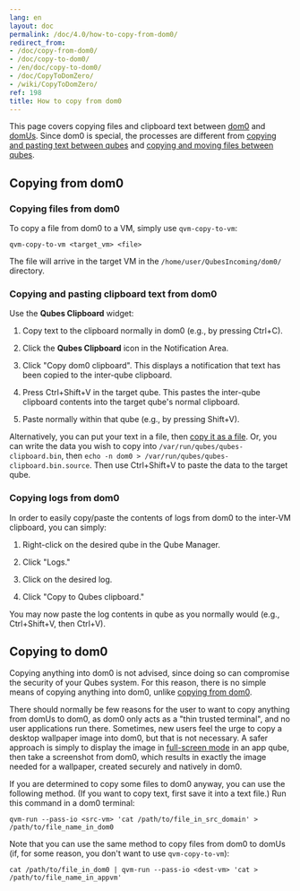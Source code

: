 ```yaml
---
lang: en
layout: doc
permalink: /doc/4.0/how-to-copy-from-dom0/
redirect_from:
- /doc/copy-from-dom0/
- /doc/copy-to-dom0/
- /en/doc/copy-to-dom0/
- /doc/CopyToDomZero/
- /wiki/CopyToDomZero/
ref: 198
title: How to copy from dom0
---
```


This page covers copying files and clipboard text between [dom0](/doc/glossary/#dom0) and [domUs](/doc/glossary/#domu).
Since dom0 is special, the processes are different from [copying and pasting text between qubes](/doc/how-to-copy-and-paste-text/) and [copying and moving files between qubes](/doc/how-to-copy-and-move-files/).

## Copying **from** dom0

### Copying files from dom0

To copy a file from dom0 to a VM, simply use `qvm-copy-to-vm`:

```
qvm-copy-to-vm <target_vm> <file>
```

The file will arrive in the target VM in the `/home/user/QubesIncoming/dom0/` directory.

### Copying and pasting clipboard text from dom0

Use the **Qubes Clipboard** widget:

 1. Copy text to the clipboard normally in dom0 (e.g., by pressing Ctrl+C).

 2. Click the **Qubes Clipboard** icon in the Notification Area.

 3. Click "Copy dom0 clipboard".
    This displays a notification that text has been copied to the inter-qube clipboard.

 4. Press Ctrl+Shift+V in the target qube.
    This pastes the inter-qube clipboard contents into the target qube's normal clipboard.

 5. Paste normally within that qube (e.g., by pressing Shift+V).

Alternatively, you can put your text in a file, then [copy it as a file](#copying-files-from-dom0).
Or, you can write the data you wish to copy into `/var/run/qubes/qubes-clipboard.bin`, then `echo -n dom0 > /var/run/qubes/qubes-clipboard.bin.source`.
Then use Ctrl+Shift+V to paste the data to the target qube.

### Copying logs from dom0

In order to easily copy/paste the contents of logs from dom0 to the inter-VM clipboard, you can simply:

 1. Right-click on the desired qube in the Qube Manager.

 2. Click "Logs."

 3. Click on the desired log.

 4. Click "Copy to Qubes clipboard."

You may now paste the log contents in qube as you normally would (e.g., Ctrl+Shift+V, then Ctrl+V).

## Copying **to** dom0

Copying anything into dom0 is not advised, since doing so can compromise the security of your Qubes system.
For this reason, there is no simple means of copying anything into dom0, unlike [copying from dom0](#copying-from-dom0).

There should normally be few reasons for the user to want to copy anything from domUs to dom0, as dom0 only acts as a "thin trusted terminal", and no user applications run there.
Sometimes, new users feel the urge to copy a desktop wallpaper image into dom0, but that is not necessary.
A safer approach is simply to display the image in [full-screen mode](/doc/full-screen-mode/) in an app qube, then take a screenshot from dom0, which results in exactly the image needed for a wallpaper, created securely and natively in dom0.

If you are determined to copy some files to dom0 anyway, you can use the following method.
(If you want to copy text, first save it into a text file.)
Run this command in a dom0 terminal:

```
qvm-run --pass-io <src-vm> 'cat /path/to/file_in_src_domain' > /path/to/file_name_in_dom0
```

Note that you can use the same method to copy files from dom0 to domUs (if, for some reason, you don't want to use `qvm-copy-to-vm`):

```
cat /path/to/file_in_dom0 | qvm-run --pass-io <dest-vm> 'cat > /path/to/file_name_in_appvm'
```
